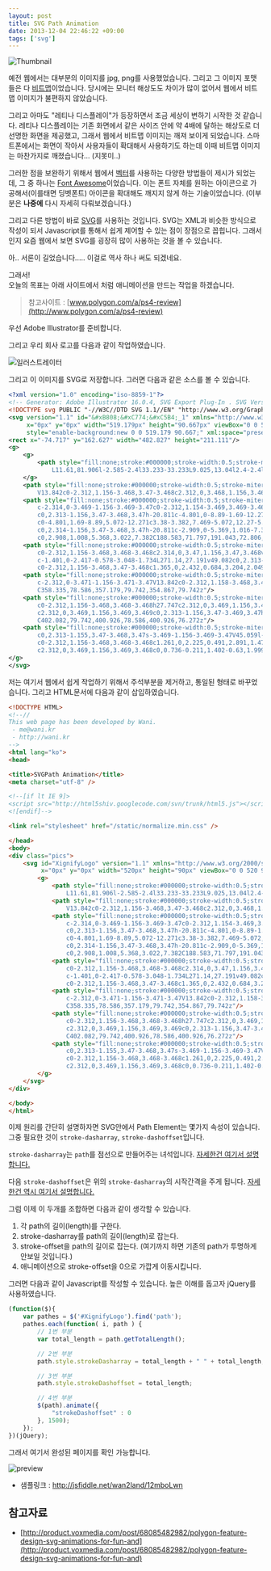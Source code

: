 ```yaml
---
layout: post
title: SVG Path Animation
date: 2013-12-04 22:46:22 +09:00
tags: ['svg']
---
```


![Thumbnail](/images/dev/frontend/svg-path-animation.gif)

예전 웹에서는 대부분의 이미지를 jpg, png를 사용했었습니다. 그리고 그 이미지 포맷들은 다 [비트맵](http://ko.wikipedia.org/wiki/%EB%B9%84%ED%8A%B8%EB%A7%B5)이었습니다. 당시에는 모니터 해상도도 차이가 많이 없어서 웹에서 비트맵 이미지가 불편하지 않았습니다.

그리고 아마도 "레티나 디스플레이"가 등장하면서 조금 세상이 변하기 시작한 것 같습니다. 레티나 디스플레이는 기존 화면에서 같은 사이즈 안에 약 4배에 달하는 해상도로 더 선명한 화면을 제공했고, 그래서 웹에서 비트맵 이미지는 깨져 보이게 되었습니다. 스마트폰에서는 화면이 작아서 사용자들이 확대해서 사용하기도 하는데 이때 비트맵 이미지는 마찬가지로 깨졌습니다... (지못미..)

그러한 점을 보완하기 위해서 웹에서 [벡터](http://ko.wikipedia.org/wiki/%EB%B2%A1%ED%84%B0_%EA%B7%B8%EB%9E%98%ED%94%BD%EC%8A%A4)를 사용하는 다양한 방법들이 제시가 되었는데, 그 중 하나는 [Font Awesome](http://fontawesome.io)이었습니다. 이는 폰트 자체를 원하는 아이콘으로 가공해서(이를태면 딩벳폰트) 아이콘을 확대해도 깨지지 않게 하는 기술이었습니다. (이부분은 **나중에** 다시 자세히 다뤄보겠습니다.)

그리고 다른 방법이 바로 [SVG](http://ko.wikipedia.org/wiki/SVG)를 사용하는 것입니다. SVG는 XML과 비슷한 방식으로 작성이 되서 Javascript를 통해서 쉽게 제어할 수 있는 점이 장점으로 꼽힙니다. 그래서인지 요즘 웹에서 보면 SVG를 굉장히 많이 사용하는 것을 볼 수 있습니다.

아.. 서론이 길었습니다..... 이걸로 역사 하나 써도 되겠네요.


그래서!  
오늘의 목표는 아래 사이트에서 처럼 애니메이션을 만드는 작업을 하겠습니다.

> 참고사이트 : [www.polygon.com/a/ps4-review](http://www.polygon.com/a/ps4-review)

우선 Adobe Illustrator를 준비합니다.

그리고 우리 회사 로고를 다음과 같이 작업하였습니다.

![일러스트레이터](/images/dev/frontend/svg-path-animation-logo.png)

그리고 이 이미지를 SVG로 저장합니다. 그러면 다음과 같은 소스를 볼 수 있습니다.

```xml
<?xml version="1.0" encoding="iso-8859-1"?>
<!-- Generator: Adobe Illustrator 16.0.4, SVG Export Plug-In . SVG Version: 6.00 Build 0)  -->
<!DOCTYPE svg PUBLIC "-//W3C//DTD SVG 1.1//EN" "http://www.w3.org/Graphics/SVG/1.1/DTD/svg11.dtd">
<svg version="1.1" id="&#xB808;&#xC774;&#xC5B4;_1" xmlns="http://www.w3.org/2000/svg" xmlns:xlink="http://www.w3.org/1999/xlink"
	 x="0px" y="0px" width="519.179px" height="90.667px" viewBox="0 0 519.179 90.667"
	 style="enable-background:new 0 0 519.179 90.667;" xml:space="preserve">
<rect x="-74.717" y="162.627" width="482.827" height="211.111"/>
<g>
	<g>
		<path style="fill:none;stroke:#000000;stroke-width:0.5;stroke-miterlimit:10;" d="M80.292,79.506l-2.584,2.4L44.659,48.858
			L11.61,81.906l-2.585-2.4l33.233-33.233L9.025,13.04l2.4-2.4l33.233,33.233L77.892,10.64l2.4,2.4L47.059,46.273L80.292,79.506z"/>
	</g>
	<path style="fill:none;stroke:#000000;stroke-width:0.5;stroke-miterlimit:10;" d="M129.181,79.742c-2.313,0-3.47-1.156-3.47-3.47
		V13.842c0-2.312,1.156-3.468,3.47-3.468c2.312,0,3.468,1.156,3.468,3.468v62.431C132.649,78.586,131.494,79.742,129.181,79.742z"/>
	<path style="fill:none;stroke:#000000;stroke-width:0.5;stroke-miterlimit:10;" d="M193.952,72.806h17.34V45.059h-6.935
		c-2.314,0-3.469-1.156-3.469-3.47c0-2.312,1.154-3.469,3.469-3.469h10.405c2.312,0,3.468,1.156,3.468,3.469v34.684
		c0,2.313-1.156,3.47-3.468,3.47h-20.811c-4.801,0-8.89-1.69-12.27-5.072c-3.382-3.38-5.072-7.471-5.072-12.27V27.717
		c0-4.801,1.69-8.89,5.072-12.271c3.38-3.382,7.469-5.072,12.27-5.072h20.811c2.312,0,3.468,1.156,3.468,3.468
		c0,2.314-1.156,3.47-3.468,3.47h-20.811c-2.909,0-5.369,1.016-7.384,3.047c-2.015,2.032-3.022,4.484-3.022,7.357V62.4
		c0,2.908,1.008,5.368,3.022,7.382C188.583,71.797,191.043,72.806,193.952,72.806z"/>
	<path style="fill:none;stroke:#000000;stroke-width:0.5;stroke-miterlimit:10;" d="M298.887,62.873V13.842
		c0-2.312,1.156-3.468,3.468-3.468c2.314,0,3.47,1.156,3.47,3.468v62.431c0,2.313-1.155,3.47-3.47,3.47
		c-1.401,0-2.417-0.578-3.048-1.734L271.14,27.191v49.082c0,2.313-1.154,3.47-3.467,3.47c-2.313,0-3.47-1.156-3.47-3.47V13.842
		c0-2.312,1.156-3.468,3.47-3.468c1.365,0,2.432,0.684,3.204,2.049L298.887,62.873z"/>
	<path style="fill:none;stroke:#000000;stroke-width:0.5;stroke-miterlimit:10;" d="M354.867,79.742
		c-2.312,0-3.471-1.156-3.471-3.47V13.842c0-2.312,1.158-3.468,3.471-3.468c2.312,0,3.468,1.156,3.468,3.468v62.431
		C358.335,78.586,357.179,79.742,354.867,79.742z"/>
	<path style="fill:none;stroke:#000000;stroke-width:0.5;stroke-miterlimit:10;" d="M400.926,76.272V13.842
		c0-2.312,1.156-3.468,3.468-3.468h27.747c2.312,0,3.469,1.156,3.469,3.468c0,2.314-1.156,3.47-3.469,3.47h-24.278V38.12h24.278
		c2.312,0,3.469,1.156,3.469,3.469c0,2.313-1.156,3.47-3.469,3.47h-24.278v31.214c0,2.313-1.156,3.47-3.469,3.47
		C402.082,79.742,400.926,78.586,400.926,76.272z"/>
	<path style="fill:none;stroke:#000000;stroke-width:0.5;stroke-miterlimit:10;" d="M489.975,45.059v31.214
		c0,2.313-1.155,3.47-3.468,3.47s-3.469-1.156-3.469-3.47V45.059l-20.18-29.218c-0.419-0.597-0.63-1.263-0.63-1.999
		c0-2.312,1.156-3.468,3.468-3.468c1.261,0,2.225,0.491,2.891,1.473l17.92,26.064l17.92-26.064c0.666-0.981,1.628-1.473,2.89-1.473
		c2.312,0,3.469,1.156,3.469,3.468c0,0.736-0.211,1.402-0.63,1.999L489.975,45.059z"/>
</g>
</svg>
```

저는 여기서 웹에서 쉽게 작업하기 위해서 주석부분을 제거하고, 통일된 형태로 바꾸었습니다. 그리고 HTML문서에 다음과 같이 삽입하였습니다.


```html
<!DOCTYPE HTML>
<!--//
This web page has been developed by Wani.
 - me@wani.kr
 - http://wani.kr
-->
<html lang="ko">
<head>

<title>SVGPath Animation</title>
<meta charset="utf-8" />

<!--[if lt IE 9]>
<script src="http://html5shiv.googlecode.com/svn/trunk/html5.js"></script>
<![endif]-->

<link rel="stylesheet" href="/static/normalize.min.css" />

</head>
<body>
<div class="pics">
	<svg id="XignifyLogo" version="1.1" xmlns="http://www.w3.org/2000/svg" xmlns:xlink="http://www.w3.org/1999/xlink"
		 x="0px" y="0px" width="520px" height="90px" viewBox="0 0 520 90" xml:space="preserve">
		<g>
			<path style="fill:none;stroke:#000000;stroke-width:0.5;stroke-miterlimit:10;" d="M80.292,79.506l-2.584,2.4L44.659,48.858
				L11.61,81.906l-2.585-2.4l33.233-33.233L9.025,13.04l2.4-2.4l33.233,33.233L77.892,10.64l2.4,2.4L47.059,46.273L80.292,79.506z"/>
			<path style="fill:none;stroke:#000000;stroke-width:0.5;stroke-miterlimit:10;" d="M129.181,79.742c-2.313,0-3.47-1.156-3.47-3.47
				V13.842c0-2.312,1.156-3.468,3.47-3.468c2.312,0,3.468,1.156,3.468,3.468v62.431C132.649,78.586,131.494,79.742,129.181,79.742z"/>
			<path style="fill:none;stroke:#000000;stroke-width:0.5;stroke-miterlimit:10;" d="M193.952,72.806h17.34V45.059h-6.935
				c-2.314,0-3.469-1.156-3.469-3.47c0-2.312,1.154-3.469,3.469-3.469h10.405c2.312,0,3.468,1.156,3.468,3.469v34.684
				c0,2.313-1.156,3.47-3.468,3.47h-20.811c-4.801,0-8.89-1.69-12.27-5.072c-3.382-3.38-5.072-7.471-5.072-12.27V27.717
				c0-4.801,1.69-8.89,5.072-12.271c3.38-3.382,7.469-5.072,12.27-5.072h20.811c2.312,0,3.468,1.156,3.468,3.468
				c0,2.314-1.156,3.47-3.468,3.47h-20.811c-2.909,0-5.369,1.016-7.384,3.047c-2.015,2.032-3.022,4.484-3.022,7.357V62.4
				c0,2.908,1.008,5.368,3.022,7.382C188.583,71.797,191.043,72.806,193.952,72.806z"/>
			<path style="fill:none;stroke:#000000;stroke-width:0.5;stroke-miterlimit:10;" d="M298.887,62.873V13.842
				c0-2.312,1.156-3.468,3.468-3.468c2.314,0,3.47,1.156,3.47,3.468v62.431c0,2.313-1.155,3.47-3.47,3.47
				c-1.401,0-2.417-0.578-3.048-1.734L271.14,27.191v49.082c0,2.313-1.154,3.47-3.467,3.47c-2.313,0-3.47-1.156-3.47-3.47V13.842
				c0-2.312,1.156-3.468,3.47-3.468c1.365,0,2.432,0.684,3.204,2.049L298.887,62.873z"/>
			<path style="fill:none;stroke:#000000;stroke-width:0.5;stroke-miterlimit:10;" d="M354.867,79.742
				c-2.312,0-3.471-1.156-3.471-3.47V13.842c0-2.312,1.158-3.468,3.471-3.468c2.312,0,3.468,1.156,3.468,3.468v62.431
				C358.335,78.586,357.179,79.742,354.867,79.742z"/>
			<path style="fill:none;stroke:#000000;stroke-width:0.5;stroke-miterlimit:10;" d="M400.926,76.272V13.842
				c0-2.312,1.156-3.468,3.468-3.468h27.747c2.312,0,3.469,1.156,3.469,3.468c0,2.314-1.156,3.47-3.469,3.47h-24.278V38.12h24.278
				c2.312,0,3.469,1.156,3.469,3.469c0,2.313-1.156,3.47-3.469,3.47h-24.278v31.214c0,2.313-1.156,3.47-3.469,3.47
				C402.082,79.742,400.926,78.586,400.926,76.272z"/>
			<path style="fill:none;stroke:#000000;stroke-width:0.5;stroke-miterlimit:10;" d="M489.975,45.059v31.214
				c0,2.313-1.155,3.47-3.468,3.47s-3.469-1.156-3.469-3.47V45.059l-20.18-29.218c-0.419-0.597-0.63-1.263-0.63-1.999
				c0-2.312,1.156-3.468,3.468-3.468c1.261,0,2.225,0.491,2.891,1.473l17.92,26.064l17.92-26.064c0.666-0.981,1.628-1.473,2.89-1.473
				c2.312,0,3.469,1.156,3.469,3.468c0,0.736-0.211,1.402-0.63,1.999L489.975,45.059z"/>
		</g>
	</svg>
</div>

</body>
</html>
```

이제 원리를 간단히 설명하자면 SVG안에서 Path Element는 몇가지 속성이 있습니다. 그중 필요한 것이 `stroke-dasharray`, `stroke-dashoffset`입니다.

`stroke-dasharray`는 `path`를 점선으로 만들어주는 녀석입니다.
[자세한건 여기서 설명합니다.](http://www.carto.net/svg/samples/stroking.shtml#dashArray)

다음 `stroke-dashoffset`은 위의 `stroke-dasharray`의 시작간격을 주게 됩니다. [자세한건 역시 여기서 설명합니다.](http://www.carto.net/svg/samples/stroking.shtml#dashOffset)

그럼 이제 이 두개를 조합하면 다음과 같이 생각할 수 있습니다.

1. 각 path의 길이(length)를 구한다.
2. stroke-dasharray를 path의 길이(length)로 잡는다.
3. stroke-offset을 path의 길이로 잡는다. (여기까지 하면 기존의 path가 투명하게 안보일 것입니다.)
4. 애니메이션으로 stroke-offset을 0으로 가깝게 이동시킵니다.

그러면 다음과 같이 Javascript를 작성할 수 있습니다. 높은 이해를 돕고자 jQuery를 사용하였습니다.

```javascript
(function($){
    var pathes = $('#XignifyLogo').find('path');
    pathes.each(function( i, path ) {
        // 1번 부분
        var total_length = path.getTotalLength();

        // 2번 부분
        path.style.strokeDasharray = total_length + " " + total_length;

        // 3번 부분
        path.style.strokeDashoffset = total_length;

        // 4번 부분
        $(path).animate({
            "strokeDashoffset" : 0
        }, 1500);
    });
})(jQuery);
```


그래서 여기서 완성된 페이지를 확인 가능합니다.

![preview](/images/dev/frontend/svg-path-animation-complete.gif)

- 샘플링크 : <http://jsfiddle.net/wan2land/12mboLwn>


## 참고자료

- [http://product.voxmedia.com/post/68085482982/polygon-feature-design-svg-animations-for-fun-and](http://product.voxmedia.com/post/68085482982/polygon-feature-design-svg-animations-for-fun-and)
